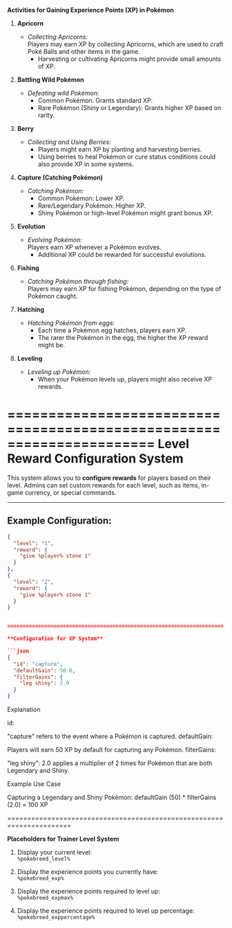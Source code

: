 **Activities for Gaining Experience Points (XP) in Pokémon**

1. **Apricorn**
   - *Collecting Apricorns:*  
     Players may earn XP by collecting Apricorns, which are used to craft Poké Balls and other items in the game.  
     - Harvesting or cultivating Apricorns might provide small amounts of XP.

2. **Battling Wild Pokémon**
   - *Defeating wild Pokémon:*  
     - Common Pokémon: Grants standard XP.  
     - Rare Pokémon (Shiny or Legendary): Grants higher XP based on rarity.

3. **Berry**
   - *Collecting and Using Berries:*  
     - Players might earn XP by planting and harvesting berries.  
     - Using berries to heal Pokémon or cure status conditions could also provide XP in some systems.

4. **Capture (Catching Pokémon)**
   - *Catching Pokémon:*  
     - Common Pokémon: Lower XP.  
     - Rare/Legendary Pokémon: Higher XP.  
     - Shiny Pokémon or high-level Pokémon might grant bonus XP.

5. **Evolution**
   - *Evolving Pokémon:*  
     Players earn XP whenever a Pokémon evolves.  
     - Additional XP could be rewarded for successful evolutions.

6. **Fishing**
   - *Catching Pokémon through fishing:*  
     Players may earn XP for fishing Pokémon, depending on the type of Pokémon caught.

7. **Hatching**
   - *Hatching Pokémon from eggs:*  
     - Each time a Pokémon egg hatches, players earn XP.  
     - The rarer the Pokémon in the egg, the higher the XP reward might be.

8. **Leveling**
   - *Leveling up Pokémon:*  
     - When your Pokémon levels up, players might also receive XP rewards.

======================================================================
**Level Reward Configuration System**
======================================================================

This system allows you to **configure rewards** for players based on their level. Admins can set custom rewards for each level, such as items, in-game currency, or special commands.

-----------------------------------
**Example Configuration:**
-----------------------------------
```json
{
  "level": "1",
  "reward": {
    "give %player% stone 1"
  }
},
{
  "level": "2",
  "reward": {
    "give %player% stone 1"
  }
}


======================================================================

**Configuration for XP System**

```json
{
  "id": "capture",
  "defaultGain": 50.0,
  "filterGains": {
    "leg shiny": 2.0
  }
}
```

Explanation

id:

"capture" refers to the event where a Pokémon is captured.
defaultGain:

Players will earn 50 XP by default for capturing any Pokémon.
filterGains:

"leg shiny": 2.0 applies a multiplier of 2 times for Pokémon that are both Legendary and Shiny.

Example Use Case

Capturing a Legendary and Shiny Pokémon:
defaultGain (50) * filterGains (2.0) = 100 XP

======================================================================

**Placeholders for Trainer Level System**

1. Display your current level:  
   `%pokebreed_level%`

2. Display the experience points you currently have:  
   `%pokebreed_exp%`

3. Display the experience points required to level up:  
   `%pokebreed_expmax%`

4. Display the experience points required to level up percentage:  
   `%pokebreed_exppercentage%`
